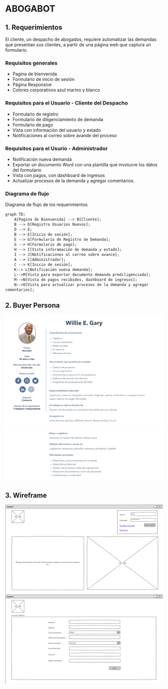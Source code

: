 # ABOGABOT

## 1. Requerimientos

El cliente, un despacho de abogados, requiere automatizar las demandas que presentan sus clientes, a partir de una página web que captura un formulario.

### Requisitos generales

- Pagina de bienvenida
- Formulario de inicio de sesión
- Página Responsive
- Colores corporativos azul marino y blanco

### Requisitos para el Usuario - Cliente del Despacho

- Formulario de registro
- Formulario de diligenciamiento de demanda
- Formulario de pago
- Vista con información del usuario y estado
- Notificaciones al correo sobre avande del proceso

### Requisitos para el Usurio - Administrador

- Notificación nueva demanda
- Exportar un documento Word con una plantilla que involucre los datos del formulario
- Vista con pagos, con dashboard de ingresos
- Actualizar procesos de la demanda y agregar comentarios.

### Diagrama de flujo

Diagrama de flujo de los requerimientos

```mermaid
graph TD;
    A[Pagina de Bienvenida] --> B[Cliente];
    B --> D[Registro Usuarios Nuevos];
    D --> E;
    B --> E[Inicio de sesión];
    E --> G[Formulario de Registro de Demanda];
    G --> H[Formulario de pago];
    H --> I[Vista inforamación de demanda y estado];
    I --> J[Notificaciones al correo sobre avance];
    A --> C[Administrador];
    C --> K[Inicio de sesión];
    K--> L[Notificación nueva demanda];
    L-->M[Vista para exportar documento demanda prediligenciada];
    M-->N[Vista de pagos recibidos, dashboard de ingresos];
    N-->O[Vista para actualizar procesos de la demanda y agregar comentarios];
```
## 2. Buyer Persona

[![Buyer Persona - Pagina 1](images/buyerPersonaPageOne.png "Buyer Persona - Pagina 1")](images/buyerPersonaPageOne.png "Buyer Persona - Pagina 1")
[![Buyer Persona - Pagina 2](images/buyerPersonaPageTwo.png "Buyer Persona - Pagina 1")](images/buyerPersonaPageTwo.png "Buyer Persona - Pagina 2")

## 3. Wireframe

[![Wireframe - Página bienvenida](images/pgina_de_bienvenida.png "Wireframe - Página bienvenida")](images/pgina_de_bienvenida.png "Wireframe - Página bienvenida")
[![Wireframe - Formulario de Registro](images/formulario_de_registro.png "Wireframe - Formulario de Registro")](images/formulario_de_registro.png "Wireframe - Formulario de Registro")